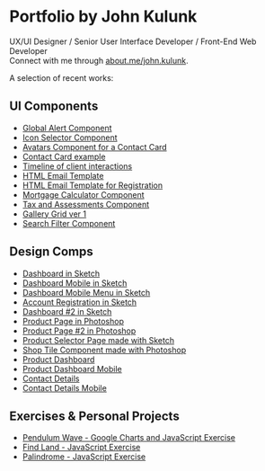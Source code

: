 # Portfolio by John Kulunk
UX/UI Designer / Senior User Interface Developer / Front-End Web Developer  
Connect with me through [about.me/john.kulunk](https://about.me/john.kulunk).

A selection of recent works:

## UI Components

* [Global Alert Component](components/global-alert2.component.html)
* [Icon Selector Component](components/icon-picker.component.html)
* [Avatars Component for a Contact Card](components/avatar.component.html)
* [Contact Card example](components/contact-cards.html)
* [Timeline of client interactions](components/timeline.html)
* [HTML Email Template](components/auto-email-proto-rev8.html)
* [HTML Email Template for Registration](components/html-email.html)
* [Mortgage Calculator Component](components/mortgage-calculator.html)
* [Tax and Assessments Component](components/tax-assessments.html)
* [Gallery Grid ver 1](components/gallery-grid.html)
* [Search Filter Component](components/search-filter.html)


## Design Comps

* [Dashboard in Sketch](comps/mtx-theme-light.png)
* [Dashboard Mobile in Sketch](comps/mtx-theme-light-mobile.png)
* [Dashboard Mobile Menu in Sketch](comps/mtx-theme-light-mobile-menu.png)
* [Account Registration in Sketch](comps/tres-account-contact-info.png)
* [Dashboard #2 in Sketch](comps/tres-dashboard.png)
* [Product Page in Photoshop](comps/tres-homepage-rev4.png)
* [Product Page #2 in Photoshop](comps/tres-homepage-rev2a.png)
* [Product Selector Page made with Sketch](comps/app-product-selector.pdf)
* [Shop Tile Component made with Photoshop](comps/tile-component-comp.jpg)
* [Product Dashboard](comps/app-dashboard.jpg)
* [Product Dashboard Mobile](comps/app-dashboard-m.jpg)
* [Contact Details](comps/app-contact.jpg)
* [Contact Details Mobile](comps/app-contact-m.jpg)


## Exercises & Personal Projects

* [Pendulum Wave - Google Charts and JavaScript Exercise](exercises/pendulum.html)
* [Find Land - JavaScript Exercise](exercises/find-land.html)
* [Palindrome - JavaScript Exercise](exercises/palindrome.html)
